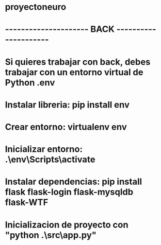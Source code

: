 # proyectoneuro

# --------------------- BACK ---------------------
# Si quieres trabajar con back, debes trabajar con un entorno virtual de Python .env
# Instalar libreria:       pip install env
# Crear entorno:           virtualenv env
# Inicializar entorno:     .\env\Scripts\activate
# Instalar dependencias:   pip install flask flask-login flask-mysqldb flask-WTF


# Inicializacion de proyecto con "python .\src\app.py"